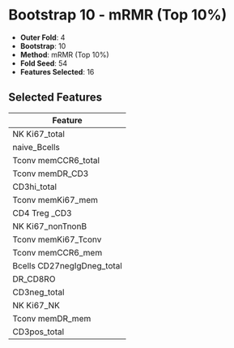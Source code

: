 # Bootstrap 10 - mRMR (Top 10%)

- **Outer Fold**: 4
- **Bootstrap**: 10
- **Method**: mRMR (Top 10%)
- **Fold Seed**: 54
- **Features Selected**: 16

## Selected Features

| Feature |
|---------|
| NK Ki67_total |
| naive_Bcells |
| Tconv memCCR6_total |
| Tconv memDR_CD3 |
| CD3hi_total |
| Tconv memKi67_mem |
| CD4 Treg _CD3 |
| NK Ki67_nonTnonB |
| Tconv memKi67_Tconv |
| Tconv memCCR6_mem |
| Bcells CD27negIgDneg_total |
| DR_CD8RO |
| CD3neg_total |
| NK Ki67_NK |
| Tconv memDR_mem |
| CD3pos_total |
